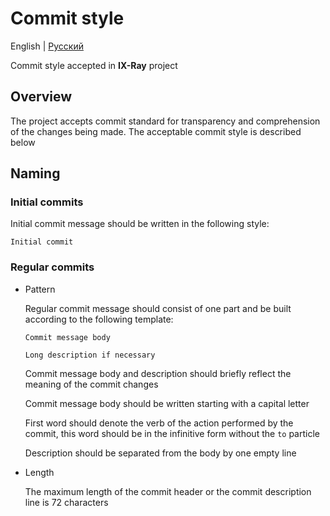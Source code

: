 # Commit style

English | [Русский](./commit-style.rus.md)

Commit style accepted in __IX-Ray__ project

## Overview

The project accepts commit standard for transparency and comprehension of the changes being made. The acceptable commit style is described below

## Naming

### Initial commits

Initial commit message should be written in the following style:

```text
Initial commit
```

### Regular commits

- Pattern

  Regular commit message should consist of one part and be built according to the following template:

  ```test
  Commit message body

  Long description if necessary
  ```

  Commit message body and description should briefly reflect the meaning of the commit changes

  Commit message body should be written starting with a capital letter

  First word should denote the verb of the action performed by the commit, this word should be in the infinitive form without the `to` particle

  Description should be separated from the body by one empty line

- Length

  The maximum length of the commit header or the commit description line is 72 characters
